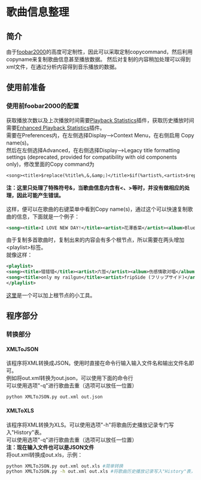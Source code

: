 # 歌曲信息整理
## 简介
由于[foobar2000](https://www.foobar2000.org/)的高度可定制性，因此可以采取定制copycommand，然后利用copyname来复制歌曲信息甚至播放数据。
然后对复制的内容稍加处理可以得到xml文件，在通过分析内容得到音乐播放的数据。
## 使用前准备
### 使用前foobar2000的配置
获取播放次数以及上次播放时间需要[Playback Statistics](https://www.foobar2000.org/components/view/foo_playcount)插件，获取历史播放时间需要[Enhanced Playback Statistics](https://www.foobar2000.org/components/view/foo_enhanced_playcount)插件。  
需要在Preferences内，在左侧选择Display-->Context Menu，在右侧启用 Copy name(s)。   
然后在左侧选择Advanced，在右侧选择Display-->Legacy title formatting settings (deprecated, provided for compatibility with old components only)，修改里面的Copy command为   
```txt
<song><title>$replace(%title%,&,&amp;)</title>$if(%artist%,<artist>$replace(%artist%,&,&amp;)</artist>,)$if(%track artist%,<trackartist>$replace(%track artist%,&,&amp;)</trackartist>,)$if(%album%,<album>$replace(%album%,&,&amp;)</album>,)$if(%album artist%,<albumartist>$replace(%album artist%,&,&amp;)</albumartist>,)$if(%date%,<date>%date%</date>,)$if(%discnumber%,<discnumber>%discnumber%</discnumber>,)$if(%tracknumber%,<tracknumber>%tracknumber%</tracknumber>,)<codec>%codec%</codec>$if(%codec_profile%,<codecprofile>%codec_profile%</codecprofile>,)<ext>$ext(%filename_ext%)</ext><bitrate>%bitrate%</bitrate><samplerate>%samplerate%</samplerate><channels>%channels%</channels><length>%length%</length><lengthseconds>%length_seconds%</lengthseconds><playcount>%play_count%</playcount>$if($strcmp(%last_played%,N/A),,<lastplayed>%last_played%</lastplayed>)$if($strcmp(%play_count%,0),,<playedtimes>%played_times%</playedtimes>)</song>
```
**注：这里只处理了特殊符号&，当歌曲信息内含有&lt;、&gt;等时，并没有做相应的处理，因此可能产生错误。**<br/>   
这样，便可以在歌曲的右键菜单中看到Copy name(s)，通过这个可以快速复制歌曲的信息，下面就是一个例子：   
```xml
<song><title>I LOVE NEW DAY!</title><artist>花澤香菜</artist><album>Blue Avenue</album><albumartist>花澤香菜</albumartist><date>2015</date><discnumber>1</discnumber><tracknumber>01</tracknumber><codec>PCM</codec><ext>aif</ext><bitrate>1411</bitrate><samplerate>44100</samplerate><channels>stereo</channels><length>5:37</length><lengthseconds>337</lengthseconds><playcount>5</playcount><lastplayed>2020-01-12 07:52:37</lastplayed><playedtimes>["2020-01-02 16:18:53", "2020-01-02 16:56:35", "2020-01-10 17:52:21", "2020-01-11 08:47:02", "2020-01-12 07:52:37"]</playedtimes></song>
```
由于复制多首歌曲时，复制出来的内容会有多个根节点，所以需要在两头增加&lt;playlist&gt;标签。   
就像这样：
```xml
<playlist>
<song><title>错错错</title><artist>六哲</artist><album>伤感情歌对唱</album><albumartist>六哲</albumartist><discnumber>1</discnumber><tracknumber>01</tracknumber><codec>FLAC</codec><ext>flac</ext><bitrate>921</bitrate><samplerate>44100</samplerate><channels>stereo</channels><length>4:49</length><lengthseconds>289</lengthseconds><playcount>5</playcount><lastplayed>2020-01-16 08:13:07</lastplayed><playedtimes>["2020-01-02 15:11:11", "2020-01-05 19:25:29", "2020-01-12 18:20:33", "2020-01-14 17:48:29", "2020-01-16 08:13:07"]</playedtimes></song>
<song><title>only my railgun</title><artist>fripSide (フリップサイド)</artist><album>Only My Railgun (とある科学の超电磁炮OP)</album><albumartist>fripSide (フリップサイド)</albumartist><discnumber>1</discnumber><tracknumber>01</tracknumber><codec>FLAC</codec><ext>flac</ext><bitrate>1174</bitrate><samplerate>44100</samplerate><channels>stereo</channels><length>4:17</length><lengthseconds>257</lengthseconds><playcount>3</playcount><lastplayed>2020-01-16 10:35:08</lastplayed><playedtimes>["2020-01-12 16:28:43", "2020-01-13 14:45:26", "2020-01-16 10:35:08"]</playedtimes></song>
</playlist>
```
[这里](https://kanahanazawa.com/tools/foobarxml/)是一个可以加上根节点的小工具。
## 程序部分
### 转换部分
#### XMLToJSON
该程序将XML转换成JSON。使用时直接在命令行输入输入文件名和输出文件名即可。   
例如将out.xml转换为out.json，可以使用下面的命令行   
可以使用选项"-q"进行歌曲去重（选项可以放任一位置）
```bash
python XMLToJSON.py out.xml out.json
```
#### XMLToXLS
该程序将XML转换为XLS。可以使用选项"-h"将歌曲历史播放记录专门写入"History"表。   
可以使用选项"-q"进行歌曲去重（选项可以放任一位置）   
**注：现在输入文件也可以是JSON文件**   
将out.xml转换成out.xls，示例：
```bash
python XMLToJSON.py out.xml out.xls #简单转换
python XMLToJSON.py -h out.xml out.xls #将歌曲历史播放记录写入"History"表，"-h"可以放在任一位置
```
